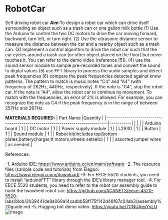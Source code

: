 # RobotCar
Self driving robot car
**Aim**:To design a robot car which can drive itself surrounding an object such as a trash can or one gallon milk bottle 
(1) Use the Arduino to control the two DC motors to drive the car moving forward, backward,
turn left, or turn right.
(2) Use the ultrasonic distance sensor to measure the distance between the car and a
nearby object such as a trash can.
(3) Implement a control algorithm to drive the robot car such that the car cycles around a
trash can (or other object placed on the floor) but never touches it. You can refer to the
demo video (reference [5]).
(4) use the sound sensor module to sample pre-recorded tones and convert the sound to
digital values
(5) use FFT library to process the audio samples and detect peak frequencies
(6) compare the peak frequencies detected against know patterns. The pattern to match is
music notes “C4” and “A4” (with frequency of 262Hz, 440Hz, respectively). If the note is
“C4”, stop the robot car. If the note is “A4”, allow the robot car to continue its movement.
To match with the frequencies, an error of 2% is allowed. For example, you can
recognize the note as C4 if the peak frequency is in the range of between 257Hz and
267Hz.



**MATERIALS REQUIRED:**
| Part Name                                                                     |Quantity   |
|-------------------------------------------------------------------------------|-----------|
|                                                                               |           |
| Arduino board                                                                 | 1         |
| DC motor                                                                      | 1         |
| Power supply module                                                           | 1         |
| L293D                                                                         | 1         |
| Button                                                                        | 1         |
| Sound module                                                                  | 1         |
| Robot kit(includes top/bottom plates,batterycharger,tt motors,wheels setsetc) | 1         |
| assorted jumper wires                                                         | as needed |



References:

\-1. Arduino IDE: https://www.arduino.cc/en/main/software
\-2. The resource files (sample code and tutorials) from Elegoo:
https://www.elegoo.com/download/
\-3. For EECE.5520 students, you need to install “arduinoFFT” library through the IDE’s library
manager tool.
\-4. For EECE.5520 students, you need to refer to the robot car assembly guide to build the twowheel
robot car: https://github.com/ACANETS/eece-4520-5520-
labs/blob/2039441de8a069a14cadbb58f175f142d48f87c0/lab3/assembly%20guide.md
\-5. Hugging bot demo video: https://youtu.be/7CNUAesYvLU
![image](https://github.com/Prathiba01852498/RobotCar/assets/157857568/cff0b341-70ac-467e-ba7d-ed0fc2f4e77a)


